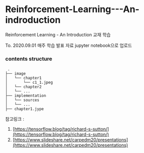 # Reinforcement-Learning---An-indroduction
Reinforcement Learning - An Introduction 교재 학습

To. 2020.09.01
매주 학습 발표 자료 jupyter notebook으로 업로드


### contents structure
```
 .
├── image
│   └── chapter1
│       └── c1_1.jpeg
│   └── chapter2
│   └── ...
├── implementation
│   └── sources
│   └── ...
├── chapter1.jype
```

참고링크 : 
1. [https://tensorflow.blog/tag/richard-s-sutton/](https://tensorflow.blog/tag/richard-s-sutton/)
2. [https://www.slideshare.net/carpedm20/presentations](https://www.slideshare.net/carpedm20/presentations)
